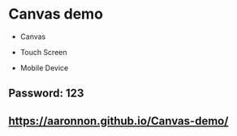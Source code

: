 # Canvas demo



- Canvas

- Touch Screen

- Mobile Device

## Password: 123

## https://aaronnon.github.io/Canvas-demo/
